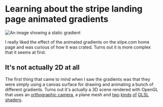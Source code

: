 # Learning about the stripe landing page animated gradients

![An image showing a static
gradient](https://raw.githubusercontent.com/sa3dany/stripe-gradients/main/public/github-readme-hero.webp)

I really liked the effect of the animated gradients on the stipe.com
home page and was curious of how it was crated. Turns out it is more
complex that it seems at first.

## It's not actually 2D at all

The first thing that came to mind when I saw the gradients was that they
were simply using a canvas surface for drawing and animating a bunch of
different gradients. Turns out it's actually a 3D scene rendered with
OpenGL that uses an [orthographic
camera](https://en.wikipedia.org/wiki/Orthographic_projection), a plane
mesh and
[two](https://github.com/sa3dany/stripe-gradients/blob/main/lib/vendor/shaders/vertex.js)
[kinds](https://github.com/sa3dany/stripe-gradients/blob/main/lib/vendor/shaders/fragment.js)
[of](https://github.com/sa3dany/stripe-gradients/blob/main/lib/vendor/shaders/noise.js)
[GLSL
shaders](https://developer.mozilla.org/en-US/docs/Games/Techniques/3D_on_the_web/GLSL_Shaders).

